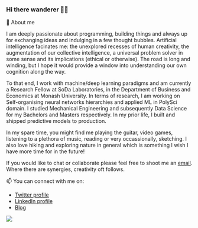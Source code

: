### Hi there wanderer 👋🏼

💬 About me

I am deeply passionate about programming, building things and always up for exchanging ideas and indulging in a few thought bubbles. Artificial intelligence facinates me: the unexplored recesses of human creativity, the augmentation of our collective intelligence, a universal problem solver in some sense and its implications (ethical or otherwise). The road is long and winding, but I hope it would provide a window into understanding our own cognition along the way.

To that end, I work with machine/deep learning paradigms and am currently a Research Fellow at SoDa Laboratories, in the Department of Business and Economics at Monash University. In terms of research, I am working on Self-organising neural networks hierarchies and applied ML in PolySci domain. I studied Mechanical Engineering and subsequently Data Science for my Bachelors and Masters respectively. In my prior life, I built and shipped predictive models to production.

In my spare time, you might find me playing the guitar, video games, listening to a plethora of music, reading or very occassionally, sketching. I also love hiking and exploring nature in general which is something I wish I have more time for in the future!

If you would like to chat or collaborate please feel free to shoot me an [email](mailto:satya.borg@gmail.com). Where there are synergies, creativity oft follows.

📫 You can connect with me on:

* [Twitter profile](https://twitter.com/satyaborg)
* [LinkedIn profile](https://www.linkedin.com/in/satyaborg/)
* [Blog](https://syborg.dev)

<img src="https://github-readme-stats.vercel.app/api?username=satyaborg&&show_icons=true&title_color=ffffff&icon_color=bb2acf&text_color=daf7dc&bg_color=191919">
